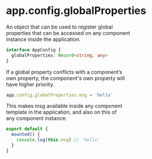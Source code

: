 # app.config.globalProperties

An object that can be used to register global  
properties that can be accessed on any component  
instance inside the application.  

```ts
interface AppConfig {
  globalProperties: Record<string, any>
}
```

If a global property conflicts with a component’s  
own property, the component's own property will  
have higher priority.  

```js
app.config.globalProperties.msg = 'hello'
```

This makes msg available inside any component  
template in the application, and also on this of  
any component instance:  
```js
export default {
  mounted() {
    console.log(this.msg) // 'hello'
  }
}
```
